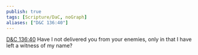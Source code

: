 ```yaml
---
publish: true
tags: [Scripture/DaC, noGraph]
aliases: ["D&C 136:40"]
---
```

[D&C 136:40](https://churchofjesuschrist.org/study/scriptures/dc-testament/dc/136?lang=eng&id=p40#p40) Have I not delivered you from your enemies, only in that I have left a witness of my name?
